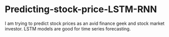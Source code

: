 # Predicting-stock-price-LSTM-RNN
I am trying to predict stock prices as an avid finance geek and stock market investor. 
LSTM models are good for time series forecasting.
